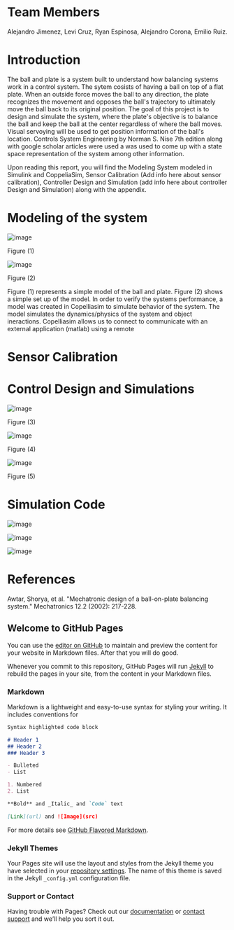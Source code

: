 # Team Members
Alejandro Jimenez, Levi Cruz, Ryan Espinosa, Alejandro Corona, Emilio Ruiz.

# Introduction 
The ball and plate is a system built to understand how balancing systems work in a control system. The sytem cosists of having a ball on top of a flat plate. When an outside force moves the ball to any direction, the plate recognizes the movement and opposes the ball's trajectory to ultimately move the ball back to its original position. The goal of this project is to design and simulate the system,  where the plate's objective is to balance the ball and keep the ball at the center regardless of where the ball moves. Visual servoying  will be used to get position information of the ball's location. Controls System Engineering by Norman S. Nise 7th edition along with google scholar articles were used a was used to come up with a state space representation of the system among other information.

Upon reading this report, you will find the Modeling System modeled in Simulink and CoppeliaSim, Sensor Calibration (Add info here about sensor calibration), Controller Design and Simulation (add info here about controller Design and Simulation) along with the appendix.

# Modeling of the system
![image](https://user-images.githubusercontent.com/65519089/82276876-57993500-993b-11ea-9ad9-f3e26dd8b5be.png)                      

Figure (1)

![image](https://user-images.githubusercontent.com/65519089/82276986-a1821b00-993b-11ea-94bb-55dc06e2e195.png)                      

Figure (2)

Figure (1) represents a simple model of the ball and plate. Figure (2) shows a simple set up of the model. In order to verify the systems performance, a model was created in Copelliasim to simulate behavior of the system. The model simulates the dynamics/physics of the system and object ineractions. Copelliasim allows us to connect to communicate with an external application (matlab) using a remote




# Sensor Calibration



# Control Design and Simulations 

![image](https://user-images.githubusercontent.com/65519089/82283810-46a4ef80-994c-11ea-8df0-fe97bdd5a899.png)


Figure (3)

![image](https://user-images.githubusercontent.com/65519089/82283593-ac44ac00-994b-11ea-83c2-5b60b18fccca.png)

Figure (4)

![image](https://user-images.githubusercontent.com/65519089/82283810-46a4ef80-994c-11ea-8df0-fe97bdd5a899.png)

Figure (5)




# Simulation Code 

![image](https://user-images.githubusercontent.com/65519089/82282128-f2980c00-9947-11ea-9445-72627e08cab6.png)


![image](https://user-images.githubusercontent.com/65519089/82282222-27a45e80-9948-11ea-9002-fb74321326d8.png)

![image](https://user-images.githubusercontent.com/65519089/82282676-448d6180-9949-11ea-8682-63dd3b12ac7e.png)






# References

Awtar, Shorya, et al. "Mechatronic design of a ball-on-plate balancing system." Mechatronics 12.2 (2002): 217-228.


## Welcome to GitHub Pages

You can use the [editor on GitHub](https://github.com/ballandplate/Ball-Plate/edit/master/index.md) to maintain and preview the content for your website in Markdown files. After that you will do good. 

Whenever you commit to this repository, GitHub Pages will run [Jekyll](https://jekyllrb.com/) to rebuild the pages in your site, from the content in your Markdown files.

### Markdown

Markdown is a lightweight and easy-to-use syntax for styling your writing. It includes conventions for

```markdown
Syntax highlighted code block

# Header 1
## Header 2
### Header 3

- Bulleted
- List

1. Numbered
2. List

**Bold** and _Italic_ and `Code` text

[Link](url) and ![Image](src)
```

For more details see [GitHub Flavored Markdown](https://guides.github.com/features/mastering-markdown/).

### Jekyll Themes

Your Pages site will use the layout and styles from the Jekyll theme you have selected in your [repository settings](https://github.com/ballandplate/Ball-Plate/settings). The name of this theme is saved in the Jekyll `_config.yml` configuration file.

### Support or Contact

Having trouble with Pages? Check out our [documentation](https://help.github.com/categories/github-pages-basics/) or [contact support](https://github.com/contact) and we’ll help you sort it out.

